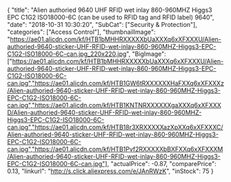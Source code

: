 {
	"title": "Alien authoried 9640 UHF RFID wet inlay 860-960MHZ Higgs3 EPC C1G2 ISO18000-6C (can be used to RFID tag and RFID label) 9640",
	"date": "2018-10-31 10:30:20",
	"SubCat": ["Security & Protection"],
	"categories": ["Access Control"],
	"thumbnailImage": "https://ae01.alicdn.com/kf/HTB1bMHHRXXXXXbUaXXXq6xXFXXXU/Alien-authoried-9640-sticker-UHF-RFID-wet-inlay-860-960MHZ-Higgs3-EPC-C1G2-ISO18000-6C-can.jpg_220x220.jpg",
	"BigImage": ["https://ae01.alicdn.com/kf/HTB1bMHHRXXXXXbUaXXXq6xXFXXXU/Alien-authoried-9640-sticker-UHF-RFID-wet-inlay-860-960MHZ-Higgs3-EPC-C1G2-ISO18000-6C-can.jpg","https://ae01.alicdn.com/kf/HTB1GW6tRXXXXXXHaFXXq6xXFXXXz/Alien-authoried-9640-sticker-UHF-RFID-wet-inlay-860-960MHZ-Higgs3-EPC-C1G2-ISO18000-6C-can.jpg","https://ae01.alicdn.com/kf/HTB1KNTNRXXXXXXgaXXXq6xXFXXXD/Alien-authoried-9640-sticker-UHF-RFID-wet-inlay-860-960MHZ-Higgs3-EPC-C1G2-ISO18000-6C-can.jpg","https://ae01.alicdn.com/kf/HTB18r3XRXXXXXazXpXXq6xXFXXXC/Alien-authoried-9640-sticker-UHF-RFID-wet-inlay-860-960MHZ-Higgs3-EPC-C1G2-ISO18000-6C-can.jpg","https://ae01.alicdn.com/kf/HTB1Pvf2RXXXXXbBXFXXq6xXFXXXM/Alien-authoried-9640-sticker-UHF-RFID-wet-inlay-860-960MHZ-Higgs3-EPC-C1G2-ISO18000-6C-can.jpg"],
	"actualPrice": -0.87,
	"comparePrice": 0.13,
	"linkurl": "http://s.click.aliexpress.com/e/JAnRWzK",
	"inStock": 75
}
